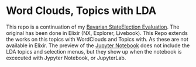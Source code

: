 # Word Clouds, Topics with LDA

This repo is a continuation of my [Bavarian StateElection Evaluation](https://github.com/sehHeiden/poll_election_bavaria_2023). The original has been done in Elixir (NX, Explorer, Livebook). This Repo extends the works on this topics with WordClouds and Topics with.
As these are not available in Elixir.
The preview of the [Jupyter Notebook](https://github.com/sehHeiden/Analyse_von_Finanzdaten/blob/master/Block3/lda_project.ipynb) does not include the LDA topics and selection menus, but they show up when the notebook is excecuted with Jypyter Notebook, or JupyterLab.

